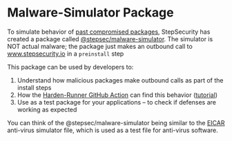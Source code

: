 # Malware-Simulator Package

To simulate behavior of [past compromised packages](../CompromisedDependency.md), StepSecurity has created a package called [@stepsec/malware-simulator](https://www.npmjs.com/package/@stepsec/malware-simulator). The simulator is NOT actual malware; the package just makes an outbound call to www.stepsecurity.io in a `preinstall` step

This package can be used by developers to:

1. Understand how malicious packages make outbound calls as part of the install steps
2. How the [Harden-Runner GitHub Action](https://github.com/step-security/harden-runner) can find this behavior ([tutorial](../CompromisedDependency.md))
3. Use as a test package for your applications – to check if defenses are working as expected

You can think of the @stepsec/malware-simulator being similar to the [EICAR](https://en.wikipedia.org/wiki/EICAR_test_file) anti-virus simulator file, which is used as a test file for anti-virus software.
